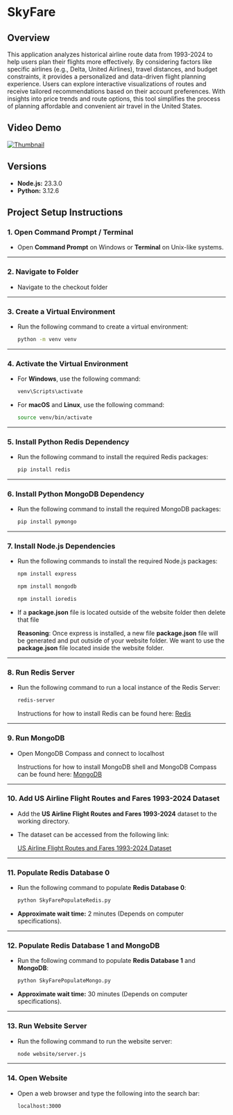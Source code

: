 # SkyFare

## Overview
This application analyzes historical airline route data from 1993-2024 to help users plan their flights more effectively. By considering factors like specific airlines (e.g., Delta, United Airlines), travel distances, and budget constraints, it provides a personalized and data-driven flight planning experience. Users can explore interactive visualizations of routes and receive tailored recommendations based on their account preferences. With insights into price trends and route options, this tool simplifies the process of planning affordable and convenient air travel in the United States.

## Video Demo
[![Thumbnail](https://github.com/user-attachments/assets/35d684c3-3218-461e-99a6-098e14ba36f4)](https://www.youtube.com/watch?v=990qhs73v2g)

## Versions

- **Node.js:** 23.3.0  
- **Python:** 3.12.6

## Project Setup Instructions

### 1. Open Command Prompt / Terminal

- Open **Command Prompt** on Windows or **Terminal** on Unix-like systems.

---

### 2. Navigate to Folder

- Navigate to the checkout folder

---

### 3. Create a Virtual Environment

- Run the following command to create a virtual environment:

  ```bash
  python -m venv venv
  ```

---

### 4. Activate the Virtual Environment

- For **Windows**, use the following command:

  ```bash
  venv\Scripts\activate
  ```

- For **macOS** and **Linux**, use the following command:

  ```bash
  source venv/bin/activate
  ```

---

### 5. Install Python Redis Dependency

- Run the following command to install the required Redis packages:

  ```bash
  pip install redis
  ```

---

### 6. Install Python MongoDB Dependency

- Run the following command to install the required MongoDB packages:

  ```bash
  pip install pymongo
  ```

---

### 7. Install Node.js Dependencies

- Run the following commands to install the required Node.js packages:

  ```bash
  npm install express
  ```

  ```bash
  npm install mongodb
  ```

  ```bash
  npm install ioredis
  ```

- If a **package.json** file is located outside of the website folder then delete that file
  
  **Reasoning**: Once express is installed, a new file **package.json** file will be generated and put outside of your website folder. We want to use the **package.json** file located inside the website folder.

---

### 8. Run Redis Server

- Run the following command to run a local instance of the Redis Server:

  ```bash
  redis-server
  ```
  
  Instructions for how to install Redis can be found here: [Redis](https://redis.io/)
---

### 9. Run MongoDB

- Open MongoDB Compass and connect to localhost
  
  Instructions for how to install MongoDB shell and MongoDB Compass can be found here: [MongoDB](https://www.mongodb.com/)

---

### 10. Add US Airline Flight Routes and Fares 1993-2024 Dataset

- Add the **US Airline Flight Routes and Fares 1993-2024** dataset to the working directory.

- The dataset can be accessed from the following link:

  [US Airline Flight Routes and Fares 1993-2024 Dataset](https://www.kaggle.com/datasets/bhavikjikadara/us-airline-flight-routes-and-fares-1993-2024/data)

---

### 11. Populate Redis Database 0

- Run the following command to populate **Redis Database 0**:

  ```bash
  python SkyFarePopulateRedis.py
  ```

- **Approximate wait time:** 2 minutes (Depends on computer specifications).

---

### 12. Populate Redis Database 1 and MongoDB

- Run the following command to populate **Redis Database 1** and **MongoDB**:

  ```bash
  python SkyFarePopulateMongo.py
  ```

- **Approximate wait time:** 30 minutes (Depends on computer specifications).

---

### 13. Run Website Server

- Run the following command to run the website server:

  ```bash
  node website/server.js
  ```

---

### 14. Open Website

- Open a web browser and type the following into the search bar:

  ```bash
  localhost:3000
  ```

